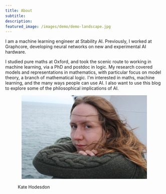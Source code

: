 ```yaml
---
title: About
subtitle: 
description: 
featured_image: /images/demo/demo-landscape.jpg
---
```


I am a machine learning engineer at Stability AI. Previously, I worked at Graphcore, developing neural networks on new and experimental AI hardware.

I studied pure maths at Oxford, and took the scenic route to working in machine learning, via a PhD and postdoc in logic. My research covered models and representations in mathematics, with particular focus on model theory, a branch of mathematical logic. I'm interested in maths, machine learning, and the many ways people can use AI. I also want to use this blog to explore some of the philosophical implications of AI. 


 
 <figure>
<p align="center"> 
<img src="images/IMG_2274.jpg" width="400">

</p>
<figcaption>Kate Hodesdon</figcaption>
</figure>